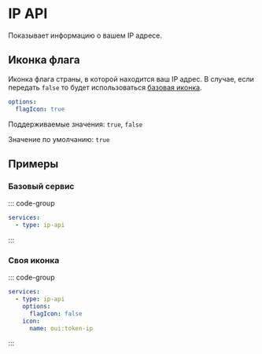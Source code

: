 # IP API

<preview-image name="services/ip-api" />

Показывает информацию о вашем IP адресе.

<!--@include: ../_parts/extends-base-service.md-->

## Иконка флага

Иконка флага страны, в которой находится ваш IP адрес. В случае, если передать `false` то будет использоваться [базовая иконка](base.md#иконка).

```yaml
options:
  flagIcon: true
```

Поддерживаемые значения: `true`, `false`

Значение по умолчанию: `true`

## Примеры

### Базовый сервис

::: code-group
```yaml [config.yml]
services:
  - type: ip-api
```
:::

### Своя иконка

::: code-group
```yaml [config.yml]
services:
  - type: ip-api
    options:
      flagIcon: false
    icon:
      name: oui:token-ip
```
:::
